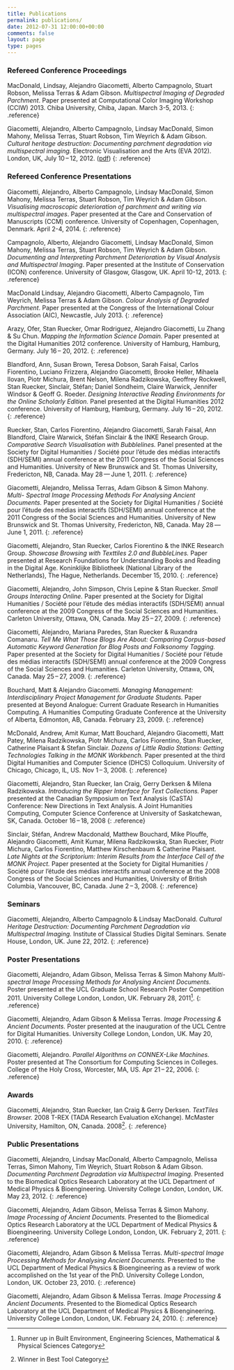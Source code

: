 ```yaml
---
title: Publications
permalink: publications/
date: 2012-07-31 12:00:00+00:00
comments: false
layout: page
type: pages
---
```


### Refereed Conference Proceedings ###

MacDonald, Lindsay, Alejandro Giacometti, Alberto Campagnolo, Stuart Robson, Melissa Terras & Adam Gibson. *Multispectral Imaging of Degraded Parchment*. Paper presented at Computational Color Imaging Workshop (CCIW) 2013. Chiba University, Chiba, Japan. March 3-5, 2013.
{: .reference}

Giacometti, Alejandro, Alberto Campagnolo, Lindsay MacDonald, Simon Mahony, Melissa Terras, Stuart Robson, Tim Weyrich & Adam Gibson. *Cultural heritage destruction: Documenting parchment degradation via multispectral imaging.* Electronic Visualisation and the Arts (EVA 2012). London, UK, July 10 – 12, 2012. ([pdf][chd])
{: .reference}

### Refereed Conference Presentations ###

Giacometti, Alejandro, Alberto Campagnolo, Lindsay MacDonald, Simon Mahony, Melissa Terras, Stuart Robson, Tim Weyrich & Adam Gibson. *Visualising macroscopic deterioration of parchment and writing via multispectral images*. Paper presented at the Care and Conservation of Manuscripts (CCM) conference. University of Copenhagen, Copenhagen, Denmark. April 2-4, 2014.
{: .reference}

Campagnolo, Alberto, Alejandro Giacometti, Lindsay MacDonald, Simon Mahony, Melissa Terras, Stuart Robson, Tim Weyrich & Adam Gibson. *Documenting and Interpreting Parchment Deterioration by Visual Analysis and Multispectral Imaging*. Paper presented at the Institute of Conservation (ICON) conference. University of Glasgow, Glasgow, UK. April 10-12, 2013.
{: .reference}

MacDonald Lindsay, Alejandro Giacometti, Alberto Campagnolo, Tim Weyrich, Melissa Terras & Adam Gibson. *Colour Analysis of Degraded Parchment*. Paper presented at the Congress of the International Colour Association (AIC), Newcastle, July 2013.
{: .reference}

Arazy, Ofer, Stan Ruecker, Omar Rodriguez, Alejandro Giacometti, Lu Zhang & Su Chun. *Mapping the Information Science Domain.* Paper presented at the Digital Humanities 2012 conference. University of Hamburg, Hamburg, Germany. July 16 – 20, 2012.
{: .reference}

Blandford, Ann, Susan Brown, Teresa Dobson, Sarah Faisal, Carlos Fiorentino, Luciano Frizzera, Alejandro Giacometti, Brooke Heller, Mihaela Ilovan, Piotr Michura, Brent Nelson, Milena Radzikowska, Geoffrey Rockwell, Stan Ruecker, Sinclair, Stéfan; Daniel Sondheim, Claire Warwick, Jennifer Windsor & Geoff G. Roeder. *Designing Interactive Reading Environments for the Online Scholarly Edition.* Panel presented at the Digital Humanities 2012 conference. University of Hamburg, Hamburg, Germany. July 16 – 20, 2012.
{: .reference}

Ruecker, Stan, Carlos Fiorentino, Alejandro Giacometti, Sarah Faisal, Ann Blandford, Claire Warwick, Stéfan Sinclair & the INKE Research Group. *Comparative Search Visualisation with Bubblelines.* Panel presented at the Society for Digital Humanities / Société pour l’étude des médias interactifs (SDH/SEMI) annual conference at the 2011 Congress of the Social Sciences and Humanities. University of New Brunswick and St. Thomas University, Fredericton, NB, Canada. May 28 — June 1, 2011. 
{: .reference}

Giacometti, Alejandro, Melissa Terras, Adam Gibson & Simon Mahony. *Multi- Spectral Image Processing Methods For Analysing Ancient Documents.* Paper presented at the Society for Digital Humanities / Société pour l’étude des médias interactifs (SDH/SEMI) annual conference at the 2011 Congress of the Social Sciences and Humanities. University of New Brunswick and St. Thomas University, Fredericton, NB, Canada. May 28 — June 1, 2011. 
{: .reference}

Giacometti, Alejandro, Stan Ruecker, Carlos Fiorentino & the INKE Research Group. *Showcase Browsing with Texttiles 2.0 and BubbleLines.* Paper presented at Research Foundations for Understanding Books and Reading in the Digital Age. Koninklijke Bibliotheek (National Library of the Netherlands), The Hague, Netherlands. December 15, 2010. 
{: .reference}

Giacometti, Alejandro, John Simpson, Chris Lepine & Stan Ruecker. *Small Groups Interacting Online.* Paper presented at the Society for Digital Humanities / Société pour l’étude des médias interactifs (SDH/SEMI) annual conference at the 2009 Congress of the Social Sciences and Humanities. Carleton University, Ottawa, ON, Canada. May 25 – 27, 2009. 
{: .reference}

Giacometti, Alejandro, Mariana Paredes, Stan Ruecker & Ruxandra Comanaru. *Tell Me What Those Blogs Are About: Comparing Corpus-based Automatic Keyword Generation for Blog Posts and Folksonomy Tagging.* Paper presented at the Society for Digital Humanities / Société pour l’étude des médias interactifs (SDH/SEMI) annual conference at the 2009 Congress of the Social Sciences and Humanities. Carleton University, Ottawa, ON, Canada. May 25 – 27, 2009. 
{: .reference}

Bouchard, Matt & Alejandro Giacometti. *Managing Management: Interdisciplinary Project Management for Graduate Students.* Paper presented at Beyond Analogue: Current Graduate Research in Humanities Computing. A Humanities Computing Graduate Conference at the University of Alberta, Edmonton, AB, Canada. February 23, 2009. 
{: .reference}

McDonald, Andrew, Amit Kumar, Matt Bouchard, Alejandro Giacometti, Matt Patey, Milena Radzikowska, Piotr Michura, Carlos Fiorentino, Stan Ruecker, Catherine Plaisant & Stefan Sinclair. *Dozens of Little Radio Stations: Getting Technologies Talking in the MONK Workbench.* Paper presented at the third Digital Humanities and Computer Science (DHCS) Colloquium. University of Chicago, Chicago, IL, US. Nov 1 – 3, 2008. 
{: .reference}

Giacometti, Alejandro, Stan Ruecker, Ian Craig, Gerry Derksen & Milena Radzikowska. *Introducing the Ripper Interface for Text Collections.* Paper presented at the Canadian Symposium on Text Analysis (CaSTA) Conference: New Directions in Text Analysis. A Joint Humanities Computing, Computer Science Conference at University of Saskatchewan, SK, Canada. October 16 – 18, 2008 
{: .reference}

Sinclair, Stéfan, Andrew Macdonald, Matthew Bouchard, Mike Plouffe, Alejandro Giacometti, Amit Kumar, Milena Radzikowska, Stan Ruecker, Piotr Michura, Carlos Fiorentino, Matthew Kirschenbaum & Catherine Plaisant. *Late Nights at the Scriptorium: Interim Results from the Interface Cell of the MONK Project.* Paper presented at the Society for Digital Humanities / Société pour l’étude des médias interactifs annual conference at the 2008 Congress of the Social Sciences and Humanities, University of British Columbia, Vancouver, BC, Canada. June 2 – 3, 2008. 
{: .reference}

### Seminars ###

Giacometti, Alejandro, Alberto Campagnolo & Lindsay MacDonald. *Cultural Heritage Destruction: Documenting Parchment Degradation via Multispectral Imaging.* Institute of Classical Studies Digital Seminars. Senate House, London, UK. June 22, 2012. 
{: .reference}

### Poster Presentations ###

Giacometti, Alejandro, Adam Gibson, Melissa Terras & Simon Mahony *Multi- spectral Image Processing Methods for Analysing Ancient Documents.* Poster presented at the UCL Graduate School Research Poster Competition 2011. University College London, London, UK. February 28, 2011[^runner_up]. 
{: .reference}

Giacometti, Alejandro, Adam Gibson & Melissa Terras. *Image Processing & Ancient Documents.* Poster presented at the inauguration of the UCL Centre for Digital Humanities. University College London, London, UK. May 20, 2010. 
{: .reference}

Giacometti, Alejandro. *Parallel Algorithms on CONNEX-Like Machines.* Poster presented at The Consortium for Computing Sciences in Colleges. College of the Holy Cross, Worcester, MA, US. Apr 21 – 22, 2006. 
{: .reference}

### Awards ###

Giacometti, Alejandro, Stan Ruecker, Ian Craig & Gerry Derksen. *TextTiles Browser.* 2008 T-REX (TADA Research Evaluation eXchange). McMaster University, Hamilton, ON, Canada. 2008[^winner_tool]. 
{: .reference}

### Public Presentations ###

Giacometti, Alejandro, Lindsay MacDonald, Alberto Campagnolo, Melissa Terras, Simon Mahony, Tim Weyrich, Stuart Robson & Adam Gibson. *Documenting Parchment Degradation via Multispectral Imaging.* Presented to the Biomedical Optics Research Laboratory at the UCL Department of Medical Physics & Bioengineering. University College London, London, UK. May 23, 2012. 
{: .reference}

Giacometti, Alejandro, Adam Gibson, Melissa Terras & Simon Mahony. *Image Processing of Ancient Documents.* Presented to the Biomedical Optics Research Laboratory at the UCL Department of Medical Physics & Bioengineering. University College London, London, UK. February 2, 2011.
{: .reference}

Giacometti, Alejandro, Adam Gibson & Melissa Terras. *Multi-spectral Image Processing Methods for Analysing Ancient Documents.* Presented to the UCL Department of Medical Physics & Bioengineering as a review of work accomplished on the 1st year of the PhD. University College London, London, UK. October 23, 2010.
{: .reference}

Giacometti, Alejandro, Adam Gibson & Melissa Terras. *Image Processing & Ancient Documents.* Presented to the Biomedical Optics Research Laboratory at the UCL Department of Medical Physics & Bioengineering. University College London, London, UK. February 24, 2010. 
{: .reference}

[chd]: http://ewic.bcs.org/content/ConMediaFile/20441
    "Cultural Heritage Destruction: Documenting Parchment Degradation via Multispectral Imaging"
[^forthcoming]: Forthcoming
[^winner_tool]: Winner in Best Tool Category
[^runner_up]: Runner up in Built Environment, Engineering Sciences, Mathematical & Physical Sciences Category
